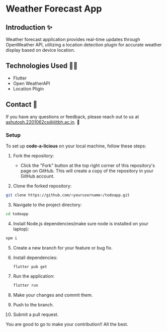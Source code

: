 # Weather Forecast App

## Introduction ✨

Weather forecast application provides real-time updates through OpenWeather API, utilizing a location detection plugin for accurate weather display based on device location.


## Technologies Used 🧑‍💻

* Flutter
* Open WeatherAPI
* Location Pligin



## Contact 📱

If you have any questions or feedback, please reach out to us at ashutosh.2201062cs@iiitbh.ac.in. 📧



### Setup

To set up **code-a-licious** on your local machine, follow these steps:



1. Fork the repository:
   - Click the "Fork" button at the top right corner of this repository's page on GitHub. This will create a copy of the repository in your GitHub account.

2. Clone the forked repository:

```bash
git clone https://github.com/<yourusername>/todoapp.git
```

3. Navigate to the project directory:
```bash
cd todoapp
```


4. Install Node.js dependencies(make sure node is installed on your laptop):
```bash
npm i
```
5.  Create a new branch for your feature or bug fix.

6. Install dependencies:

    ```bash
    flutter pub get
    ```

7. Run the application:

    ```bash
    flutter run
    ```

8. Make your changes and commit them.
9. Push to the branch.
10. Submit a pull request.

You are good to go to make your contribution!! All the best.
